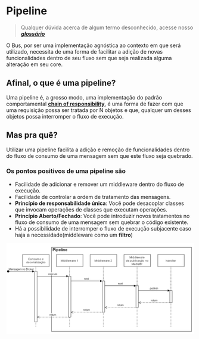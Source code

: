 # Pipeline

> Qualquer dúvida acerca de algum termo desconhecido, acesse nosso [**_glossário_**](glossario.md)

O Bus, por ser uma implementação agnóstica ao contexto em que será utilizado, necessita de uma forma de facilitar a adição de novas funcionalidades dentro de seu fluxo sem que seja realizada alguma alteração em seu core.

## Afinal, o que é uma pipeline?

Uma pipeline é, a grosso modo, uma implementação do padrão comportamental [**chain of responsibility**](https://medium.com/xp-inc/design-patterns-parte-15-chain-of-resposability-8790ebb5d443), é uma forma de fazer com que uma requisição possa ser tratada por N objetos e que, qualquer um desses objetos possa interromper o fluxo de execução.

## Mas pra quê?

Utilizar uma pipeline facilita a adição e remoção de funcionalidades dentro do fluxo de consumo de uma mensagem sem que este fluxo seja quebrado.

### Os pontos positivos de uma pipeline são

- Facilidade de adicionar e remover um middleware dentro do fluxo de execução.
- Facilidade de controlar a ordem de tratamento das mensagens.
- **Princípio de responsabilidade única**: Você pode desacoplar classes que invocam operações de classes que executam operações.
- **Princípio Aberto/Fechado**: Você pode introduzir novos tratamentos no fluxo de consumo de uma mensagem sem quebrar o código existente.
- Há a possibilidade de interromper o fluxo de execução subjacente caso haja a necessidade(middleware como um **filtro**)

![Pipeline do Bus](../imgs/pipeline.png)
